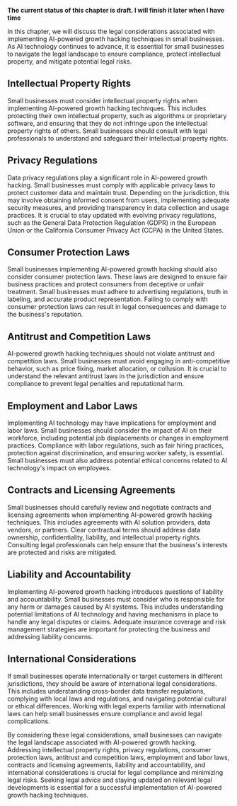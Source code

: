 **The current status of this chapter is draft. I will finish it later when I have time**

In this chapter, we will discuss the legal considerations associated with implementing AI-powered growth hacking techniques in small businesses. As AI technology continues to advance, it is essential for small businesses to navigate the legal landscape to ensure compliance, protect intellectual property, and mitigate potential legal risks.

Intellectual Property Rights
----------------------------

Small businesses must consider intellectual property rights when implementing AI-powered growth hacking techniques. This includes protecting their own intellectual property, such as algorithms or proprietary software, and ensuring that they do not infringe upon the intellectual property rights of others. Small businesses should consult with legal professionals to understand and safeguard their intellectual property rights.

Privacy Regulations
-------------------

Data privacy regulations play a significant role in AI-powered growth hacking. Small businesses must comply with applicable privacy laws to protect customer data and maintain trust. Depending on the jurisdiction, this may involve obtaining informed consent from users, implementing adequate security measures, and providing transparency in data collection and usage practices. It is crucial to stay updated with evolving privacy regulations, such as the General Data Protection Regulation (GDPR) in the European Union or the California Consumer Privacy Act (CCPA) in the United States.

Consumer Protection Laws
------------------------

Small businesses implementing AI-powered growth hacking should also consider consumer protection laws. These laws are designed to ensure fair business practices and protect consumers from deceptive or unfair treatment. Small businesses must adhere to advertising regulations, truth in labeling, and accurate product representation. Failing to comply with consumer protection laws can result in legal consequences and damage to the business's reputation.

Antitrust and Competition Laws
------------------------------

AI-powered growth hacking techniques should not violate antitrust and competition laws. Small businesses must avoid engaging in anti-competitive behavior, such as price fixing, market allocation, or collusion. It is crucial to understand the relevant antitrust laws in the jurisdiction and ensure compliance to prevent legal penalties and reputational harm.

Employment and Labor Laws
-------------------------

Implementing AI technology may have implications for employment and labor laws. Small businesses should consider the impact of AI on their workforce, including potential job displacements or changes in employment practices. Compliance with labor regulations, such as fair hiring practices, protection against discrimination, and ensuring worker safety, is essential. Small businesses must also address potential ethical concerns related to AI technology's impact on employees.

Contracts and Licensing Agreements
----------------------------------

Small businesses should carefully review and negotiate contracts and licensing agreements when implementing AI-powered growth hacking techniques. This includes agreements with AI solution providers, data vendors, or partners. Clear contractual terms should address data ownership, confidentiality, liability, and intellectual property rights. Consulting legal professionals can help ensure that the business's interests are protected and risks are mitigated.

Liability and Accountability
----------------------------

Implementing AI-powered growth hacking introduces questions of liability and accountability. Small businesses must consider who is responsible for any harm or damages caused by AI systems. This includes understanding potential limitations of AI technology and having mechanisms in place to handle any legal disputes or claims. Adequate insurance coverage and risk management strategies are important for protecting the business and addressing liability concerns.

International Considerations
----------------------------

If small businesses operate internationally or target customers in different jurisdictions, they should be aware of international legal considerations. This includes understanding cross-border data transfer regulations, complying with local laws and regulations, and navigating potential cultural or ethical differences. Working with legal experts familiar with international laws can help small businesses ensure compliance and avoid legal complications.

By considering these legal considerations, small businesses can navigate the legal landscape associated with AI-powered growth hacking. Addressing intellectual property rights, privacy regulations, consumer protection laws, antitrust and competition laws, employment and labor laws, contracts and licensing agreements, liability and accountability, and international considerations is crucial for legal compliance and minimizing legal risks. Seeking legal advice and staying updated on relevant legal developments is essential for a successful implementation of AI-powered growth hacking techniques.
